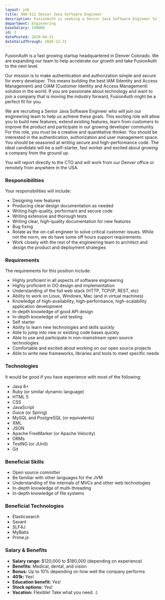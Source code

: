 ```yaml
---
layout: job
title: SHA-512 Senior Java Software Engineer 
description: FusionAuth is seeking a Senior Java Software Engineer to join our team. Learn about this position and apply today.
department: Engineering
baseSalary: 140000
id: 2
datePosted: 2020-04-21
dateValidThrough: 2020-12-31
---
```


FusionAuth is a fast growing startup headquartered in Denver Colorado. We are expanding our team to help accelerate our growth and take FusionAuth to the next level.
 
Our mission is to make authentication and authorization simple and secure for every developer. This means building the best IAM (Identity and Access Management) and CIAM (Customer Identity and Access Management) solution in the world. If you are passionate about technology and want to join a company that is moving the industry forward, FusionAuth might be a perfect fit for you. 

We are recruiting a Senior Java Software Engineer who will join our engineering team to help us achieve these goals. This exciting role will allow you to build new features, extend existing features, learn from customers to improve the product and participate in our growing developer community. For this role, you must be a creative and quantitative thinker. You should be interested in the authentication, authorization and user management space. You should be seasoned at writing secure and high-performance code. The ideal candidate will be a self-starter, fast worker and excited about growing a company from the ground up.

You will report directly to the CTO and will work from our Denver office or remotely from anywhere in the USA.  

### Responsibilities

Your responsibilities will include:

* Designing new features
* Producing clear design documentation as needed
* Writing high-quality, performant and secure code
* Writing extensive and thorough tests
* Writing clear, high-quality documentation for new features
* Bug fixing
* Rotate as the on-call engineer to solve critical customer issues. While not the norm, we do have some off hours support requirements.
* Work closely with the rest of the engineering team to architect and design the product and deployment strategies

### Requirements

The requirements for this position include:

* Highly proficient in all aspects of software engineering
* Highly proficient in OO design and implementation
* Understanding of the full web stack (HTTP, TCP/IP, REST, etc)
* Ability to work on Linux, Windows, Mac (and in virtual machines)
* Knowledge of high-availability, high-performance, high-scalability application development
* In-depth knowledge of good API design
* In-depth knowledge of unit testing
* Self starter
* Ability to learn new technologies and skills quickly
* Able to jump into new or existing code bases quickly
* Able to use and participate in non-mainstream open source technologies
* Comfortable and excited about working on our open source projects
* Able to write new frameworks, libraries and tools to meet specific needs

### Technologies

It would be good if you have experience with most of the following:

* Java 8+
* Ruby (or similar dynamic language)
* HTML 5
* CSS
* JavaScript
* Guice (or Spring)
* MySQL and PostgreSQL (or equivalents)
* XML
* JSON
* Apache FreeMarker (or Apache Velocity)
* ORMs
* TestNG (or JUnit)
* Git

### Beneficial Skills

* Open source committer
* Be familiar with other languages for the JVM
* Understanding of the internals of MVCs and other web technologies
* In-depth knowledge of multi-threading
* In-depth knowledge of file systems

### Beneficial Technologies

* Elasticsearch
* Savant
* SLF4J
* MyBatis
* Prime.js

### Salary & Benefits

* **Salary range:** $120,000 to $180,000 (depending on experience) 
* **Benefits:** Medical, dental, and vision
* **Bonus:** Up to 10% depending on how well the company performs
* **401k:** Yes!
* **Education benefit:** Yes!
* **Stock options:** Yes!
* **Vacation:** Flexible! Take what you need. :)
